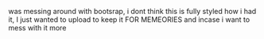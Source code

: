 was messing around with bootsrap, i dont think this is fully styled how i had it, I just wanted to upload to keep it FOR MEMEORIES and incase i want to mess with it more
